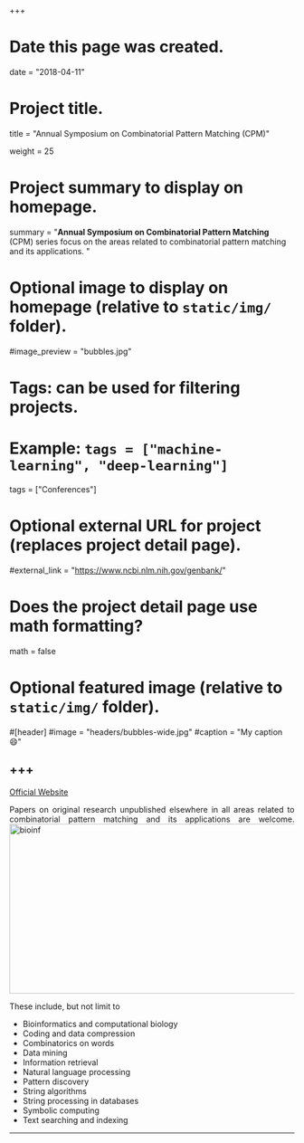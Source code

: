 +++
# Date this page was created.
date = "2018-04-11"

# Project title.
title = "Annual Symposium on Combinatorial Pattern Matching (CPM)"

weight = 25
# Project summary to display on homepage.
summary = "**Annual Symposium on Combinatorial Pattern Matching** (CPM) series focus on the areas related to combinatorial pattern matching and its applications. "

# Optional image to display on homepage (relative to `static/img/` folder).
#image_preview = "bubbles.jpg"

# Tags: can be used for filtering projects.
# Example: `tags = ["machine-learning", "deep-learning"]`
tags = ["Conferences"]

# Optional external URL for project (replaces project detail page).
#external_link = "https://www.ncbi.nlm.nih.gov/genbank/"

# Does the project detail page use math formatting?
math = false

# Optional featured image (relative to `static/img/` folder).
#[header]
#image = "headers/bubbles-wide.jpg"
#caption = "My caption :smile:"


+++
---
[Official Website](http://cpm2018.sdu.edu.cn/call.html)

<p align="justify"> Papers on original research unpublished elsewhere in all areas related to combinatorial pattern matching and its applications are welcome.  

<img src="/img/journal/conf/cpm2018.png" width = "600" height = "300" alt="bioinf" align=center />

<p align="justify">These include, but not limit to

* Bioinformatics and computational biology
* Coding and data compression
* Combinatorics on words
* Data mining
* Information retrieval
* Natural language processing
* Pattern discovery
* String algorithms
* String processing in databases
* Symbolic computing
* Text searching and indexing

---